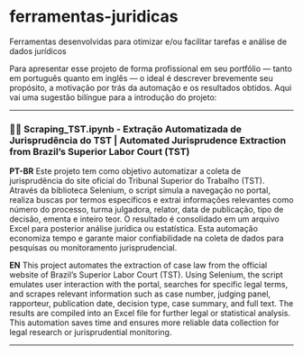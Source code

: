 # ferramentas-juridicas
Ferramentas desenvolvidas para otimizar e/ou facilitar tarefas e análise de dados jurídicos

Para apresentar esse projeto de forma profissional em seu portfólio — tanto em português quanto em inglês — o ideal é descrever brevemente seu propósito, a motivação por trás da automação e os resultados obtidos. Aqui vai uma sugestão bilíngue para a introdução do projeto:

---

### 🧑‍⚖️ Scraping_TST.ipynb - Extração Automatizada de Jurisprudência do TST | Automated Jurisprudence Extraction from Brazil’s Superior Labor Court (TST)

**PT-BR**
Este projeto tem como objetivo automatizar a coleta de jurisprudência do site oficial do Tribunal Superior do Trabalho (TST). Através da biblioteca Selenium, o script simula a navegação no portal, realiza buscas por termos específicos e extrai informações relevantes como número do processo, turma julgadora, relator, data de publicação, tipo de decisão, ementa e inteiro teor. O resultado é consolidado em um arquivo Excel para posterior análise jurídica ou estatística. Esta automação economiza tempo e garante maior confiabilidade na coleta de dados para pesquisas ou monitoramento jurisprudencial.

**EN**
This project automates the extraction of case law from the official website of Brazil’s Superior Labor Court (TST). Using Selenium, the script emulates user interaction with the portal, searches for specific legal terms, and scrapes relevant information such as case number, judging panel, rapporteur, publication date, decision type, case summary, and full text. The results are compiled into an Excel file for further legal or statistical analysis. This automation saves time and ensures more reliable data collection for legal research or jurisprudential monitoring.

---

